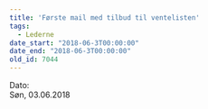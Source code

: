 ```yaml
---
title: 'Første mail med tilbud til ventelisten'
tags:
  - Lederne
date_start: "2018-06-3T00:00:00"
date_end: "2018-06-3T00:00:00"
old_id: 7044
---
```

<div class="field field-type-datetime field-field-tidspunkt">
    <div class="field-items">
            <div class="field-item odd">
                      <div class="field-label-inline-first">
              Dato:&nbsp;</div>
                    Søn, 03.06.2018        </div>
        </div>
</div>